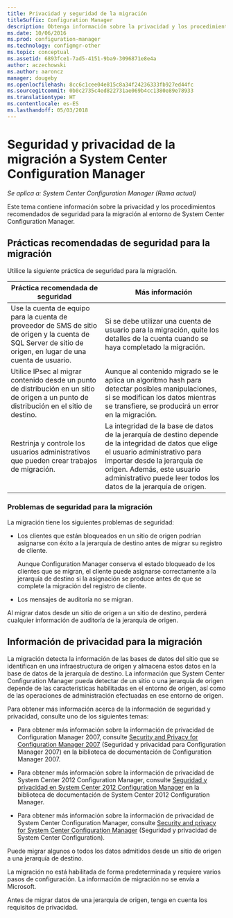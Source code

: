 ```yaml
---
title: Privacidad y seguridad de la migración
titleSuffix: Configuration Manager
description: Obtenga información sobre la privacidad y los procedimientos recomendados de seguridad para la migración al entorno de System Center Configuration Manager.
ms.date: 10/06/2016
ms.prod: configuration-manager
ms.technology: configmgr-other
ms.topic: conceptual
ms.assetid: 6893fce1-7ad5-4151-9ba9-3096871e8e4a
author: aczechowski
ms.author: aaroncz
manager: dougeby
ms.openlocfilehash: 8cc6c1cee04e815c8a34f24236333fb927ed44fc
ms.sourcegitcommit: 0b0c2735c4ed822731ae069b4cc1380e89e78933
ms.translationtype: HT
ms.contentlocale: es-ES
ms.lasthandoff: 05/03/2018
---
```

# <a name="security-and-privacy-for-migration-to-system-center-configuration-manager"></a>Seguridad y privacidad de la migración a System Center Configuration Manager

*Se aplica a: System Center Configuration Manager (Rama actual)*

Este tema contiene información sobre la privacidad y los procedimientos recomendados de seguridad para la migración al entorno de System Center Configuration Manager.  

## <a name="security-best-practices-for-migration"></a>Prácticas recomendadas de seguridad para la migración  
 Utilice la siguiente práctica de seguridad para la migración.  

|Práctica recomendada de seguridad|Más información|  
|----------------------------|----------------------|  
|Use la cuenta de equipo para la cuenta de proveedor de SMS de sitio de origen y la cuenta de SQL Server de sitio de origen, en lugar de una cuenta de usuario.|Si se debe utilizar una cuenta de usuario para la migración, quite los detalles de la cuenta cuando se haya completado la migración.|  
|Utilice IPsec al migrar contenido desde un punto de distribución en un sitio de origen a un punto de distribución en el sitio de destino.|Aunque al contenido migrado se le aplica un algoritmo hash para detectar posibles manipulaciones, si se modifican los datos mientras se transfiere, se producirá un error en la migración.|  
|Restrinja y controle los usuarios administrativos que pueden crear trabajos de migración.|La integridad de la base de datos de la jerarquía de destino depende de la integridad de datos que elige el usuario administrativo para importar desde la jerarquía de origen. Además, este usuario administrativo puede leer todos los datos de la jerarquía de origen.|  

### <a name="security-issues-for-migration"></a>Problemas de seguridad para la migración  
La migración tiene los siguientes problemas de seguridad:  

-   Los clientes que están bloqueados en un sitio de origen podrían asignarse con éxito a la jerarquía de destino antes de migrar su registro de cliente.  

     Aunque Configuration Manager conserva el estado bloqueado de los clientes que se migran, el cliente puede asignarse correctamente a la jerarquía de destino si la asignación se produce antes de que se complete la migración del registro de cliente.  

-   Los mensajes de auditoría no se migran.  

Al migrar datos desde un sitio de origen a un sitio de destino, perderá cualquier información de auditoría de la jerarquía de origen.  

## <a name="privacy-information-for-migration"></a>Información de privacidad para la migración  
 La migración detecta la información de las bases de datos del sitio que se identifican en una infraestructura de origen y almacena estos datos en la base de datos de la jerarquía de destino. La información que System Center Configuration Manager pueda detectar de un sitio o una jerarquía de origen depende de las características habilitadas en el entorno de origen, así como de las operaciones de administración efectuadas en ese entorno de origen.  

 Para obtener más información acerca de la información de seguridad y privacidad, consulte uno de los siguientes temas:  

-   Para obtener más información sobre la información de privacidad de Configuration Manager 2007, consulte [Security and Privacy for Configuration Manager 2007](http://go.microsoft.com/fwlink/p/?LinkId=216450) (Seguridad y privacidad para Configuration Manager 2007) en la biblioteca de documentación de Configuration Manager 2007.  

-   Para obtener más información sobre la información de privacidad de System Center 2012 Configuration Manager, consulte [Seguridad y privacidad en System Center 2012 Configuration Manager](https://technet.microsoft.com/library/gg682033.aspx) en la biblioteca de documentación de System Center 2012 Configuration Manager.  

-   Para obtener más información sobre la información de privacidad de System Center Configuration Manager, consulte [Security and privacy for System Center Configuration Manager](../../core/plan-design/security/security-and-privacy.md) (Seguridad y privacidad de System Center Configuration).  

Puede migrar algunos o todos los datos admitidos desde un sitio de origen a una jerarquía de destino.  

La migración no está habilitada de forma predeterminada y requiere varios pasos de configuración. La información de migración no se envía a Microsoft.  

Antes de migrar datos de una jerarquía de origen, tenga en cuenta los requisitos de privacidad.  
